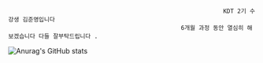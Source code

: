                                                                  KDT 2기 수강생 김준영입니다 
                                                     6개월 과정 동안 열심히 해보겠습니다 다들 잘부탁드립니다 .



























![Anurag's GitHub stats](https://github-readme-stats.vercel.app/api?username=benza97&show_icons=true&theme=highcontrast)


